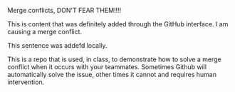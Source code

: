 Merge conflicts, DON'T FEAR THEM!!!!

This is content that was definitely added through the GitHub interface. I am causing a merge conflict.

This sentence was addefd locally.

This is a repo that is used, in class, to demonstrate how to solve a merge conflict when it occurs with your teammates. Sometimes Github will automatically solve the issue, other times it cannot and requires human intervention.

